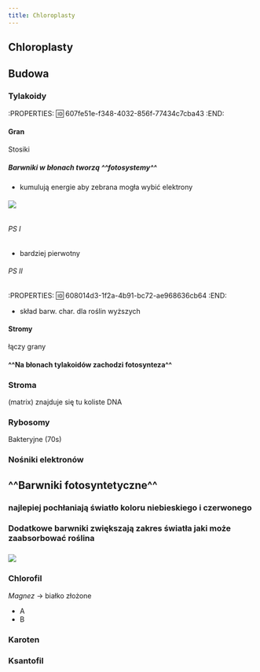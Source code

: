 ```yaml
---
title: Chloroplasty
---
```


## **Chloroplasty**
## Budowa
### Tylakoidy
:PROPERTIES:
:id: 607fe51e-f348-4032-856f-77434c7cba43
:END:
#### Gran
Stosiki
##### Barwniki w błonach tworzą ^^fotosystemy^^
- kumulują energie aby zebrana mogła wybić elektrony
###### ![](https://media.discordapp.net/attachments/738092871021756817/831773821064314910/unknown.png?width=720&height=437)
###### PS I 
- bardziej pierwotny
###### PS II 
:PROPERTIES:
:id: 608014d3-1f2a-4b91-bc72-ae968636cb64
:END:
- skład barw. char. dla roślin wyższych
#### Stromy

łączy grany
#### ^^Na błonach tylakoidów zachodzi fotosynteza^^
### Stroma
(matrix) znajduje się tu koliste DNA
### Rybosomy
Bakteryjne (70s)
### Nośniki elektronów
## ^^Barwniki fotosyntetyczne^^
### najlepiej pochłaniają światło koloru **niebieskiego i czerwonego**
### Dodatkowe barwniki **zwiększają zakres światła** jaki może zaabsorbować roślina
### ![](https://media.discordapp.net/attachments/738092871021756817/831767972518821908/unknown.png?width=720&height=320)
### Chlorofil
_Magnez_ → białko złożone
- A
- B
### Karoten
### Ksantofil
